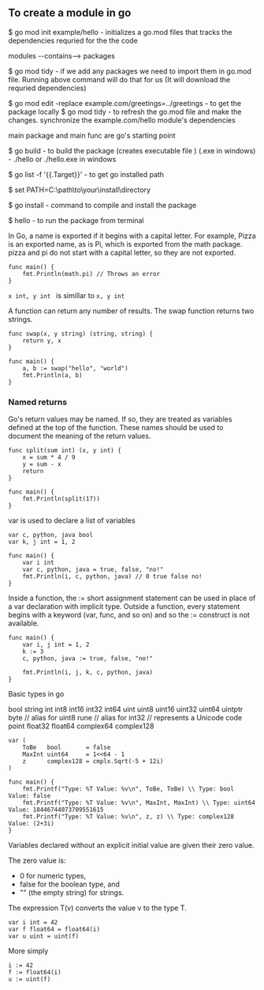 ## To create a module in go
$ go mod init example/hello 
	- initializes a go.mod files that tracks the dependencies requried for the the code

modules --contains--> packages 

$ go mod tidy
	- if we add any packages we need to import them in go.mod file. Running above command will do that for us (It will download the requried dependencies)

$ go mod edit -replace example.com/greetings=../greetings
	- to get the package locally
$ go mod tidy
	- to refresh the go.mod file and make the changes. synchronize the example.com/hello module's dependencies

main package and main func are go's starting point 

$ go build
	- to build the package (creates executable file ) (.exe in windows)
	- ./hello or ./hello.exe in windows

$ go list -f '{{.Target}}'
	- to get go installed path

$ set PATH=C:\path\to\your\install\directory

$ go install
	- command to compile and install the package

$ hello
	- to run the package from terminal 

	
In Go, a name is exported if it begins with a capital letter. For example, Pizza is an exported name, as is Pi, which is exported from the math package. pizza and pi do not start with a capital letter, so they are not exported.

```
func main() {
	fmt.Println(math.pi) // Throws an error
}
```

``` x int, y int  ```
is simillar to
``` x, y int ```

A function can return any number of results. The swap function returns two strings.

```
func swap(x, y string) (string, string) {
	return y, x
}

func main() {
	a, b := swap("hello", "world")
	fmt.Println(a, b)
}
```

### Named returns

Go's return values may be named. If so, they are treated as variables defined at the top of the function. These names should be used to document the meaning of the return values.

```
func split(sum int) (x, y int) {
	x = sum * 4 / 9
	y = sum - x
	return
}

func main() {
	fmt.Println(split(17))
}
```

var is used to declare a list of variables

```
var c, python, java bool
var k, j int = 1, 2

func main() {
	var i int
	var c, python, java = true, false, "no!"
	fmt.Println(i, c, python, java) // 0 true false no!
}
```

Inside a function, the := short assignment statement can be used in place of a var declaration with implicit type. Outside a function, every statement begins with a keyword (var, func, and so on) and so the := construct is not available.

```
func main() {
	var i, j int = 1, 2
	k := 3
	c, python, java := true, false, "no!"

	fmt.Println(i, j, k, c, python, java)
}
```

Basic types in go

bool
string
int  int8  int16  int32  int64
uint uint8 uint16 uint32 uint64 uintptr
byte // alias for uint8
rune // alias for int32
     // represents a Unicode code point
float32 float64
complex64 complex128

```
var (
	ToBe   bool       = false
	MaxInt uint64     = 1<<64 - 1
	z      complex128 = cmplx.Sqrt(-5 + 12i)
)

func main() {
	fmt.Printf("Type: %T Value: %v\n", ToBe, ToBe) \\ Type: bool Value: false
	fmt.Printf("Type: %T Value: %v\n", MaxInt, MaxInt) \\ Type: uint64 Value: 18446744073709551615
	fmt.Printf("Type: %T Value: %v\n", z, z) \\ Type: complex128 Value: (2+3i)
}
``` 


Variables declared without an explicit initial value are given their zero value.

The zero value is:
* 0 for numeric types,
* false for the boolean type, and
* "" (the empty string) for strings.


The expression T(v) converts the value v to the type T.

```
var i int = 42
var f float64 = float64(i)
var u uint = uint(f)
```
More simply 
```
i := 42
f := float64(i)
u := uint(f)

```
